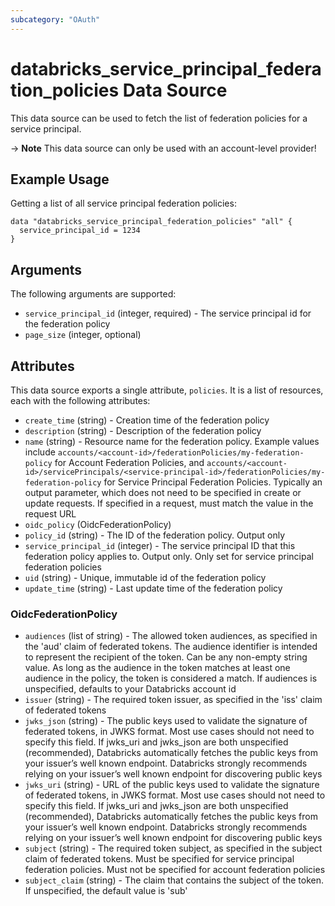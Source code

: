 ```yaml
---
subcategory: "OAuth"
---
```

# databricks_service_principal_federation_policies Data Source
This data source can be used to fetch the list of federation policies for a service principal.

-> **Note** This data source can only be used with an account-level provider!

## Example Usage
Getting a list of all service principal federation policies:

```hcl
data "databricks_service_principal_federation_policies" "all" {
  service_principal_id = 1234
}
```

## Arguments
The following arguments are supported:
* `service_principal_id` (integer, required) - The service principal id for the federation policy
* `page_size` (integer, optional)



## Attributes
This data source exports a single attribute, `policies`. It is a list of resources, each with the following attributes:
* `create_time` (string) - Creation time of the federation policy
* `description` (string) - Description of the federation policy
* `name` (string) - Resource name for the federation policy. Example values include
  `accounts/<account-id>/federationPolicies/my-federation-policy` for Account Federation Policies, and
  `accounts/<account-id>/servicePrincipals/<service-principal-id>/federationPolicies/my-federation-policy`
  for Service Principal Federation Policies. Typically an output parameter, which does not need to be
  specified in create or update requests. If specified in a request, must match the value in the
  request URL
* `oidc_policy` (OidcFederationPolicy)
* `policy_id` (string) - The ID of the federation policy. Output only
* `service_principal_id` (integer) - The service principal ID that this federation policy applies to. Output only. Only set for service principal federation policies
* `uid` (string) - Unique, immutable id of the federation policy
* `update_time` (string) - Last update time of the federation policy

### OidcFederationPolicy
* `audiences` (list of string) - The allowed token audiences, as specified in the 'aud' claim of federated tokens.
  The audience identifier is intended to represent the recipient of the token.
  Can be any non-empty string value. As long as the audience in the token matches
  at least one audience in the policy, the token is considered a match. If audiences
  is unspecified, defaults to your Databricks account id
* `issuer` (string) - The required token issuer, as specified in the 'iss' claim of federated tokens
* `jwks_json` (string) - The public keys used to validate the signature of federated tokens, in JWKS format.
  Most use cases should not need to specify this field. If jwks_uri and jwks_json
  are both unspecified (recommended), Databricks automatically fetches the public
  keys from your issuer’s well known endpoint. Databricks strongly recommends
  relying on your issuer’s well known endpoint for discovering public keys
* `jwks_uri` (string) - URL of the public keys used to validate the signature of federated tokens, in
  JWKS format. Most use cases should not need to specify this field. If jwks_uri
  and jwks_json are both unspecified (recommended), Databricks automatically
  fetches the public keys from your issuer’s well known endpoint. Databricks
  strongly recommends relying on your issuer’s well known endpoint for discovering
  public keys
* `subject` (string) - The required token subject, as specified in the subject claim of federated tokens.
  Must be specified for service principal federation policies. Must not be specified
  for account federation policies
* `subject_claim` (string) - The claim that contains the subject of the token. If unspecified, the default value
  is 'sub'
